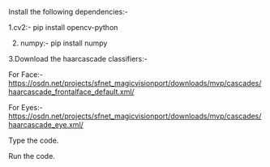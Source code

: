 Install the following dependencies:-

1.cv2:- pip install opencv-python

2. numpy:- pip install numpy

3.Download the haarcascade classifiers:-

For Face:- https://osdn.net/projects/sfnet_magicvisionport/downloads/mvp/cascades/haarcascade_frontalface_default.xml/

For Eyes:- https://osdn.net/projects/sfnet_magicvisionport/downloads/mvp/cascades/haarcascade_eye.xml/



Type the code.

Run the code.

